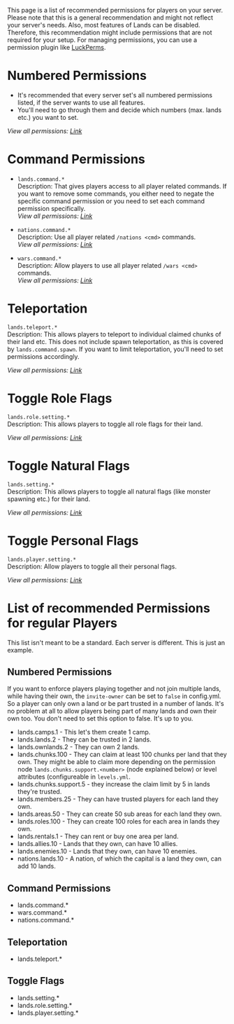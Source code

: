 This page is a list of recommended permissions for players on your server. Please note that this is a general recommendation and might not reflect your server's needs. Also, most features of Lands can be disabled. Therefore, this recommendation might include permissions that are not required for your setup. For managing permissions, you can use a permission plugin like [LuckPerms](https://www.spigotmc.org/resources/luckperms.28140/).

# Numbered Permissions
* It's recommended that every server set's all numbered permissions listed, if the server wants to use all features. 
* You'll need to go through them and decide which numbers (max. lands etc.) you want to set.

_View all permissions: [Link](https://wiki.incredibleplugins.com/lands/permissions/permissions#numbered-permissions)_

# Command Permissions

* `lands.command.*`\
Description: That gives players access to all player related commands.
If you want to remove some commands, you either need to negate the specific command permission or you need to set each command permission specifically.\
_View all permissions: [Link](../../players/basics/Commands.md)_

* `nations.command.*`\
Description: Use all player related `/nations <cmd>` commands.\
_View all permissions: [Link](https://wiki.incredibleplugins.com/lands/for-players/commands#nations)_

* `wars.command.*`\
Description: Allow players to use all player related `/wars <cmd>` commands.\
_View all permissions: [Link](https://wiki.incredibleplugins.com/lands/for-players/commands#wars)_

# Teleportation
`lands.teleport.*`\
Description: This allows players to teleport to individual claimed chunks of their land etc. This does not include spawn teleportation, as this is covered by `lands.command.spawn`. If you want to limit teleportation, you'll need to set permissions accordingly.

_View all permissions: [Link](https://wiki.incredibleplugins.com/lands/permissions/permissions#teleportation)_

# Toggle Role Flags
`lands.role.setting.*`\
Description: This allows players to toggle all role flags for their land.

_View all permissions: [Link](https://wiki.incredibleplugins.com/lands/configuration/roles-and-their-flags#flags)_

# Toggle Natural Flags
`lands.setting.*`\
Description: This allows players to toggle all natural flags (like monster spawning etc.) for their land.

_View all permissions: [Link](https://wiki.incredibleplugins.com/lands/configuration/natural-flags#flags)_


# Toggle Personal Flags
`lands.player.setting.*`\
Description: Allow players to toggle all their personal flags.

_View all permissions: [Link](https://wiki.incredibleplugins.com/lands/configuration/player-personal-settings#available-personal-flags)_


# List of recommended Permissions for regular Players
This list isn't meant to be a standard. Each server is different. This is just an example. 

## Numbered Permissions
If you want to enforce players playing together and not join multiple lands, while having their own, the `invite-owner` can be set to `false` in config.yml. So a player can only own a land or be part trusted in a number of lands. It's no problem at all to allow players being part of many lands and own their own too. You don't need to set this option to false. It's up to you.

* lands.camps.1 - This let's them create 1 camp.
* lands.lands.2 - They can be trusted in 2 lands.
* lands.ownlands.2 - They can own 2 lands.
* lands.chunks.100 - They can claim at least 100 chunks per land that they own. They might be able to claim more depending on the permission node ``lands.chunks.support.<number>`` (node explained below) or level attributes (configureable in ``levels.yml``.
* lands.chunks.support.5 - they increase the claim limit by 5 in lands they're trusted.
* lands.members.25 - They can have trusted players for each land they own.
* lands.areas.50 - They can create 50 sub areas for each land they own.
* lands.roles.100 - They can create 100 roles for each area in lands they own.
* lands.rentals.1 - They can rent or buy one area per land.
* lands.allies.10 - Lands that they own, can have 10 allies.
* lands.enemies.10 - Lands that they own, can have 10 enemies.
* nations.lands.10 - A nation, of which the capital is a land they own, can add 10 lands.
## Command Permissions
* lands.command.*
* wars.command.*
* nations.command.*
## Teleportation
* lands.teleport.*
## Toggle Flags
* lands.setting.*
* lands.role.setting.*
* lands.player.setting.*
